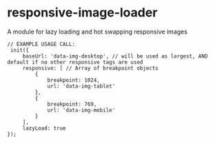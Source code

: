 # responsive-image-loader
A module for lazy loading and hot swapping responsive images

```
// EXAMPLE USAGE CALL:
 init({
     baseUrl: 'data-img-desktop', // will be used as largest, AND default if no other responsive tags are used
     responsive: [ // Array of breakpoint objects
         {
             breakpoint: 1024,
             url: 'data-img-tablet'
         },
         {
             breakpoint: 769,
             url: 'data-img-mobile'
         }
     ],
     lazyLoad: true
});
```
